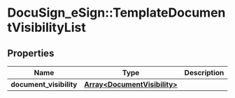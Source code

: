 # DocuSign_eSign::TemplateDocumentVisibilityList

## Properties
Name | Type | Description | Notes
------------ | ------------- | ------------- | -------------
**document_visibility** | [**Array&lt;DocumentVisibility&gt;**](DocumentVisibility.md) |  | [optional] 


